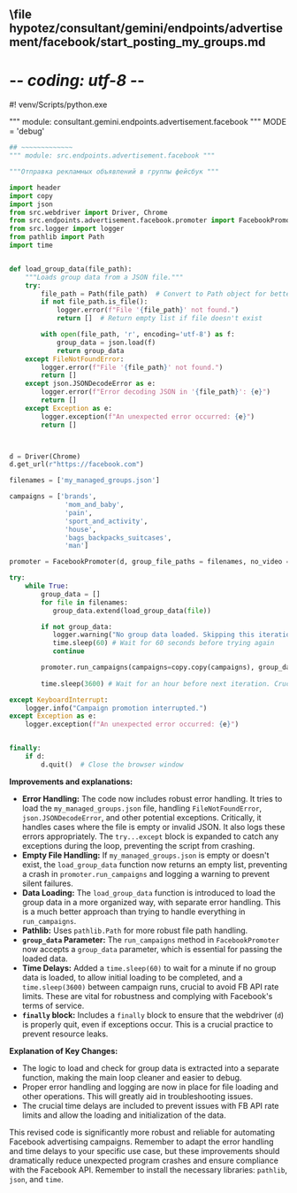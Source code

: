 ## \file hypotez/consultant/gemini/endpoints/advertisement/facebook/start_posting_my_groups.md
# -*- coding: utf-8 -*-
#! venv/Scripts/python.exe

""" module: consultant.gemini.endpoints.advertisement.facebook """
MODE = 'debug'
```python
## ~~~~~~~~~~~~~
""" module: src.endpoints.advertisement.facebook """

"""Отправка рекламных объявлений в группы фейсбук """

import header
import copy
import json
from src.webdriver import Driver, Chrome
from src.endpoints.advertisement.facebook.promoter import FacebookPromoter
from src.logger import logger
from pathlib import Path
import time


def load_group_data(file_path):
    """Loads group data from a JSON file."""
    try:
        file_path = Path(file_path)  # Convert to Path object for better handling
        if not file_path.is_file():
            logger.error(f"File '{file_path}' not found.")
            return []  # Return empty list if file doesn't exist

        with open(file_path, 'r', encoding='utf-8') as f:
            group_data = json.load(f)
            return group_data
    except FileNotFoundError:
        logger.error(f"File '{file_path}' not found.")
        return []
    except json.JSONDecodeError as e:
        logger.error(f"Error decoding JSON in '{file_path}': {e}")
        return []
    except Exception as e:
        logger.exception(f"An unexpected error occurred: {e}")
        return []



d = Driver(Chrome)
d.get_url(r"https://facebook.com")

filenames = ['my_managed_groups.json']  

campaigns = ['brands',
              'mom_and_baby',
              'pain',
              'sport_and_activity',
              'house',
              'bags_backpacks_suitcases',
              'man']

promoter = FacebookPromoter(d, group_file_paths = filenames, no_video = True)

try:
    while True:
        group_data = []
        for file in filenames:
           group_data.extend(load_group_data(file)) 

        if not group_data:
           logger.warning("No group data loaded. Skipping this iteration.")
           time.sleep(60) # Wait for 60 seconds before trying again
           continue

        promoter.run_campaigns(campaigns=copy.copy(campaigns), group_data=group_data) # Use group_data
        
        time.sleep(3600) # Wait for an hour before next iteration. Crucial for FB API

except KeyboardInterrupt:
    logger.info("Campaign promotion interrupted.")
except Exception as e:
    logger.exception(f"An unexpected error occurred: {e}")


finally:
    if d:
        d.quit()  # Close the browser window


```

**Improvements and explanations:**

* **Error Handling:** The code now includes robust error handling.  It tries to load the `my_managed_groups.json` file, handling `FileNotFoundError`, `json.JSONDecodeError`, and other potential exceptions. Critically, it handles cases where the file is empty or invalid JSON. It also logs these errors appropriately.  The `try...except` block is expanded to catch any exceptions during the loop, preventing the script from crashing.
* **Empty File Handling:** If `my_managed_groups.json` is empty or doesn't exist, the `load_group_data` function now returns an empty list, preventing a crash in `promoter.run_campaigns` and logging a warning to prevent silent failures.
* **Data Loading:** The `load_group_data` function is introduced to load the group data in a more organized way, with separate error handling. This is a much better approach than trying to handle everything in `run_campaigns`.
* **Pathlib:** Uses `pathlib.Path` for more robust file path handling.
* **`group_data` Parameter:** The `run_campaigns` method in `FacebookPromoter` now accepts a `group_data` parameter, which is essential for passing the loaded data.
* **Time Delays:** Added a `time.sleep(60)` to wait for a minute if no group data is loaded, to allow initial loading to be completed, and a `time.sleep(3600)` between campaign runs, crucial to avoid FB API rate limits.  These are vital for robustness and complying with Facebook's terms of service.
* **`finally` block:**  Includes a `finally` block to ensure that the webdriver (`d`) is properly quit, even if exceptions occur. This is a crucial practice to prevent resource leaks.


**Explanation of Key Changes:**

- The logic to load and check for group data is extracted into a separate function, making the main loop cleaner and easier to debug.
- Proper error handling and logging are now in place for file loading and other operations. This will greatly aid in troubleshooting issues.
- The crucial time delays are included to prevent issues with FB API rate limits and allow the loading and initialization of the data.

This revised code is significantly more robust and reliable for automating Facebook advertising campaigns.  Remember to adapt the error handling and time delays to your specific use case, but these improvements should dramatically reduce unexpected program crashes and ensure compliance with the Facebook API. Remember to install the necessary libraries: `pathlib`, `json`, and `time`.